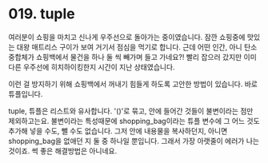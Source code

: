# 019. tuple
여러분이 쇼핑을 마치고 신나게 우주선으로 돌아가는 중이였습니다. 잠깐 쇼핑중에 맛있는 대왕 매트리스 구이가 보여 거기서 점심을 먹기로 합니다. 근데 어떤 인간, 아니 탄소 중합체가 쇼핑백에서 물건을 하나 둘 씩 빼가며 들고 가네요?! 빨리 잡으러 갔지만 이미 다른 우주선에 히치하이킹한지 시간이 지난 상태였습니다.

이런 걸 방지하기 위해 쇼핑백에서 꺼내기 힘들게 하도록 고안한 방법이 있습니다. 바로 튜플입니다.

tuple, 튜플은 리스트와 유사합니다. '()'로 묶고, 안에 들어간 것들이 불변이라는 점만 제외하고는요. 불변이라는 특성때문에 shopping_bag이라는 튜플 변수에 그 어느 것도 추가해 넣을 수도, 뺄 수도 없습니다. 그저 안에 내용물을 복사하던지, 아니면 shopping_bag을 없애던 지 둘 중 하나일 뿐입니다. 그래서 가장 아랫줄이 에러가 나는 것이죠. 썩 좋은 해결방법은 아니네요.
